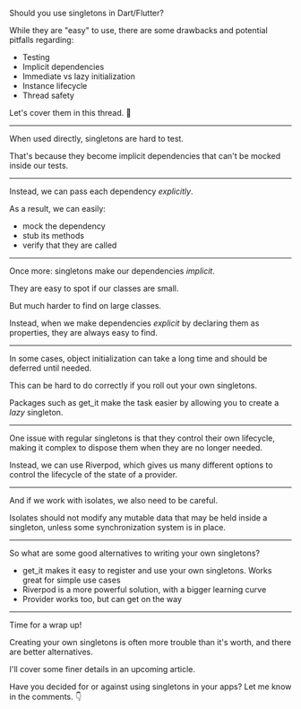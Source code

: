 Should you use singletons in Dart/Flutter?

While they are "easy" to use, there are some drawbacks and potential pitfalls regarding:

- Testing
- Implicit dependencies
- Immediate vs lazy initialization
- Instance lifecycle
- Thread safety

Let's cover them in this thread. 🧵

---

When used directly, singletons are hard to test.

That's because they become implicit dependencies that can't be mocked inside our tests.

---

Instead, we can pass each dependency *explicitly*.

As a result, we can easily:

- mock the dependency
- stub its methods
- verify that they are called

---

Once more: singletons make our dependencies *implicit*.

They are easy to spot if our classes are small.

But much harder to find on large classes.

Instead, when we make dependencies *explicit* by declaring them as properties, they are always easy to find.

---

In some cases, object initialization can take a long time and should be deferred until needed.

This can be hard to do correctly if you roll out your own singletons.

Packages such as get_it make the task easier by allowing you to create a *lazy* singleton.

----

One issue with regular singletons is that they control their own lifecycle, making it complex to dispose them when they are no longer needed.

Instead, we can use Riverpod, which gives us many different options to control the lifecycle of the state of a provider.

---

And if we work with isolates, we also need to be careful.

Isolates should not modify any mutable data that may be held inside a singleton, unless some synchronization system is in place.

---

So what are some good alternatives to writing your own singletons?

- get_it makes it easy to register and use your own singletons. Works great for simple use cases
- Riverpod is a more powerful solution, with a bigger learning curve
- Provider works too, but can get on the way

---

Time for a wrap up!

Creating your own singletons is often more trouble than it's worth, and there are better alternatives.

I'll cover some finer details in an upcoming article.

Have you decided for or against using singletons in your apps? Let me know in the comments. 👇